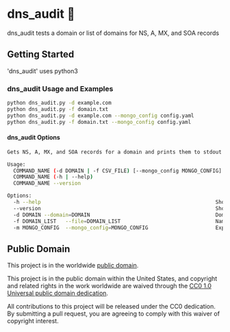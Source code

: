# dns_audit :mag_right:

dns_audit tests a domain or list of domains for NS, A, MX, and SOA records

## Getting Started ##

'dns_audit' uses python3

### dns_audit Usage and Examples ###

```bash
python dns_audit.py -d example.com
python dns_audit.py -f domain.txt
python dns_audit.py -d example.com --mongo_config config.yaml
python dns_audit.py -f domain.txt --mongo_config config.yaml
```

#### dns_audit Options ####

```bash
Gets NS, A, MX, and SOA records for a domain and prints them to stdout or imports them to mongo

Usage:
  COMMAND_NAME (-d DOMAIN | -f CSV_FILE) [--mongo_config MONGO_CONFIG]
  COMMAND_NAME (-h | --help)
  COMMAND_NAME --version

Options:
  -h --help                                                         Show this screen
  --version                                                         Show version
  -d DOMAIN --domain=DOMAIN                                         Domain you want to query
  -f DOMAIN_LIST   --file=DOMAIN_LIST                               Name of file containing a list of domains
  -m MONGO_CONFIG  --mongo_config=MONGO_CONFIG                      Export results to mongo

```

## Public Domain ##

This project is in the worldwide [public domain](LICENSE.md).

This project is in the public domain within the United States, and
copyright and related rights in the work worldwide are waived through
the [CC0 1.0 Universal public domain
dedication](https://creativecommons.org/publicdomain/zero/1.0/).

All contributions to this project will be released under the CC0
dedication. By submitting a pull request, you are agreeing to comply
with this waiver of copyright interest.
